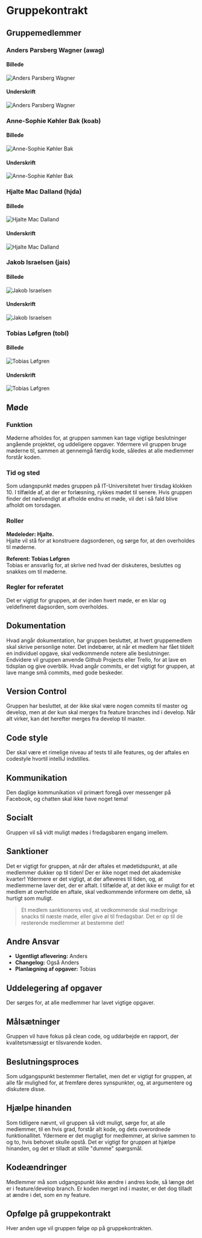 # Gruppekontrakt
## Gruppemedlemmer
### Anders Parsberg Wagner (awag)
#### Billede
![](img/awag.jpg "Anders Parsberg Wagner")
#### Underskrift
![](img/awag_underskrift.png "Anders Parsberg Wagner")

### Anne-Sophie Køhler Bak (koab)
#### Billede
![](Img/koab.png "Anne-Sophie Køhler Bak")
#### Underskrift
![](Img/koab_underskrift.png "Anne-Sophie Køhler Bak")

### Hjalte Mac Dalland (hjda)
#### Billede
![](Img/hjda.jpg "Hjalte Mac Dalland")
#### Underskrift
![](Img/hjda_underskrift.jpg "Hjalte Mac Dalland")

### Jakob Israelsen (jais)
#### Billede
![](Img/jais.jpg "Jakob Israelsen")
#### Underskrift
![](Img/jais_underskrift.png "Jakob Israelsen")

### Tobias Løfgren (tobl)
#### Billede
![](Img/tobl.jpg "Tobias Løfgren")
#### Underskrift
![](Img/tobl_underskrift.png "Tobias Løfgren")

## Møde
### Funktion
Møderne afholdes for, at gruppen sammen kan tage vigtige beslutninger angående projektet, og uddeligere opgaver. Ydermere vil gruppen bruge møderne til, sammen at gennemgå færdig kode, således at alle medlemmer forstår koden.

### Tid og sted
Som udangspunkt mødes gruppen på IT-Universitetet hver tirsdag klokken 10. I tilfælde af, at der er forlæsning, rykkes mødet til senere. Hvis gruppen finder det nødvendigt at afholde endnu et møde, vil det i så fald blive afholdt om torsdagen.

### Roller
**Mødeleder: Hjalte.**  
 Hjalte vil stå for at konstruere dagsordenen, og sørge for, at den overholdes til møderne.

**Referent: Tobias Løfgren**  
Tobias er ansvarlig for, at skrive ned hvad der diskuteres, besluttes og snakkes om til møderne.

### Regler for referatet
Det er vigtigt for gruppen, at der inden hvert møde, er en klar og veldefineret dagsorden, som overholdes.

## Dokumentation
Hvad angår dokumentation, har gruppen besluttet, at hvert gruppemedlem skal skrive personlige noter. Det indebærer, at når et medlem har fået tildelt en individuel opgave, skal vedkommende notere alle beslutninger.  
Endvidere vil gruppen anvende Github Projects eller Trello, for at lave en tidsplan og give overblik.
Hvad angår commits, er det vigtigt for gruppen, at lave mange små commits, med gode beskeder.

## Version Control
Gruppen har besluttet, at der ikke skal være nogen commits til master og develop, men at der kun skal merges fra feature branches ind i develop. Når alt virker, kan det herefter merges fra develop til master.

## Code style
Der skal være et rimelige niveau af tests til alle features, og der aftales en codestyle hvortil intelliJ indstilles.

## Kommunikation
Den daglige kommunikation vil primært foregå over messenger på Facebook, og chatten skal ikke have noget tema!

## Socialt
Gruppen vil så vidt muligt mødes i fredagsbaren engang imellem.

## Sanktioner
Det er vigtigt for gruppen, at når der aftales et mødetidspunkt, at alle medlemmer dukker op til tiden! Der er ikke noget med det akademiske kvarter!
Ydermere er det vigtigt, at der afleveres til tiden, og, at medlemmerne laver det, der er aftalt. I tilfælde af, at det ikke er muligt for et medlem at overholde en aftale, skal vedkommende informere om dette, så hurtigt som muligt.   
>Et medlem sanktioneres ved, at vedkommende skal medbringe snacks til næste møde, eller give øl til fredagsbar. Det er op til de resterende medlemmer at bestemme det!

## Andre Ansvar
* **Ugentligt aflevering:** Anders
* **Changelog:** Også Anders
* **Planlægning af opgaver:** Tobias

## Uddelegering af opgaver
Der sørges for, at alle medlemmer har lavet vigtige opgaver.

## Målsætninger
Gruppen vil have fokus på clean code, og uddarbejde en rapport, der kvalitetsmæssigt er tilsvarende koden.


## Beslutningsproces
Som udgangspunkt bestemmer flertallet, men det er vigtigt for gruppen, at alle får mulighed for, at fremføre deres synspunkter, og, at argumentere og diskutere disse.


## Hjælpe hinanden
Som tidligere nævnt, vil gruppen så vidt muligt, sørge for, at alle medlemmer, til en hvis grad, forstår alt kode, og dets overordnede funktionallitet. Ydermere er det mugligt for medlemmer, at skrive sammen to og to, hvis behovet skulle opstå. Det er vigtigt for gruppen at hjælpe hinanden, og det er tilladt at stille "dumme" spørgsmål.

## Kodeændringer
Medlemmer må som udgangspunkt ikke ændre i andres kode, så længe det er i feature/develop branch. Er koden merget ind i master, er det dog tilladt at ændre i det, som en ny feature.


## Opfølge på gruppekontrakt
Hver anden uge vil gruppen følge op på gruppekontrakten.
